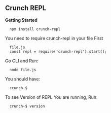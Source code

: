 
## Crunch REPL

**Getting Started**

      npm install crunch-repl

You need to require crunch-repl in your file First


      file.js
      const repl = require('crunch-repl').start();


Go CLI and Run:


      node file.js


You should have:


      crunch-$


To see Version of REPL You are running, Run:

      crunch-$ version
      

